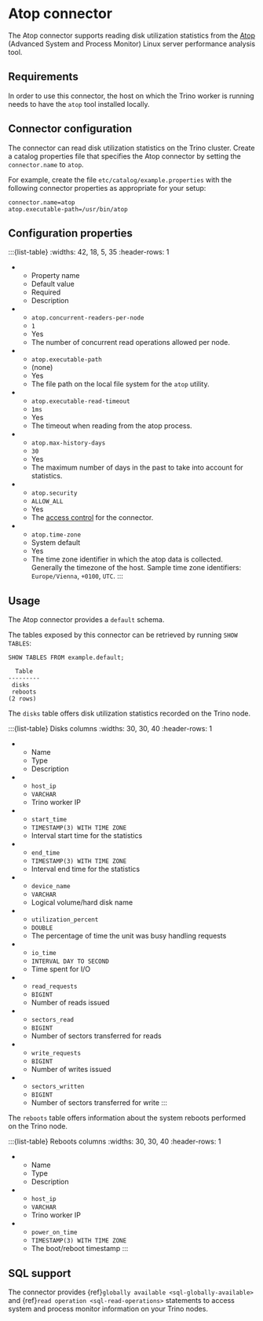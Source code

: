 # Atop connector

The Atop connector supports reading disk utilization statistics from the [Atop](https://www.atoptool.nl/)
(Advanced System and Process Monitor) Linux server performance analysis tool.

## Requirements

In order to use this connector, the host on which the Trino worker is running
needs to have the `atop` tool installed locally.

## Connector configuration

The connector can read disk utilization statistics on the Trino cluster.
Create a catalog properties file that specifies the Atop connector by
setting the `connector.name` to `atop`.

For example, create the file `etc/catalog/example.properties` with the
following connector properties as appropriate for your setup:

```text
connector.name=atop
atop.executable-path=/usr/bin/atop
```

## Configuration properties

:::{list-table}
:widths: 42, 18, 5, 35
:header-rows: 1

* - Property name
  - Default value
  - Required
  - Description
* - `atop.concurrent-readers-per-node`
  - `1`
  - Yes
  - The number of concurrent read operations allowed per node.
* - `atop.executable-path`
  - (none)
  - Yes
  - The file path on the local file system for the `atop` utility.
* - `atop.executable-read-timeout`
  - `1ms`
  - Yes
  - The timeout when reading from the atop process.
* - `atop.max-history-days`
  - `30`
  - Yes
  - The maximum number of days in the past to take into account for statistics.
* - `atop.security`
  - `ALLOW_ALL`
  - Yes
  - The [access control](/security/built-in-system-access-control) for the connector.
* - `atop.time-zone`
  - System default
  - Yes
  - The time zone identifier in which the atop data is collected. Generally the timezone of the host.
    Sample time zone identifiers: `Europe/Vienna`, `+0100`, `UTC`.
:::

## Usage

The Atop connector provides a `default` schema.

The tables exposed by this connector can be retrieved by running `SHOW TABLES`:

```
SHOW TABLES FROM example.default;
```

```text
  Table
---------
 disks
 reboots
(2 rows)
```

The `disks` table offers disk utilization statistics recorded on the Trino node.

:::{list-table} Disks columns
:widths: 30, 30, 40
:header-rows: 1

* - Name
  - Type
  - Description
* - `host_ip`
  - `VARCHAR`
  - Trino worker IP
* - `start_time`
  - `TIMESTAMP(3) WITH TIME ZONE`
  - Interval start time for the statistics
* - `end_time`
  - `TIMESTAMP(3) WITH TIME ZONE`
  - Interval end time for the statistics
* - `device_name`
  - `VARCHAR`
  - Logical volume/hard disk name
* - `utilization_percent`
  - `DOUBLE`
  - The percentage of time the unit was busy handling requests
* - `io_time`
  - `INTERVAL DAY TO SECOND`
  - Time spent for I/O
* - `read_requests`
  - `BIGINT`
  - Number of reads issued
* - `sectors_read`
  - `BIGINT`
  - Number of sectors transferred for reads
* - `write_requests`
  - `BIGINT`
  - Number of writes issued
* - `sectors_written`
  - `BIGINT`
  - Number of sectors transferred for write
:::

The `reboots` table offers information about the system reboots performed on the Trino node.

:::{list-table} Reboots columns
:widths: 30, 30, 40
:header-rows: 1

* - Name
  - Type
  - Description
* - `host_ip`
  - `VARCHAR`
  - Trino worker IP
* - `power_on_time`
  - `TIMESTAMP(3) WITH TIME ZONE`
  - The boot/reboot timestamp
:::

## SQL support

The connector provides {ref}`globally available <sql-globally-available>` and
{ref}`read operation <sql-read-operations>` statements to access system and process monitor
information on your Trino nodes.
